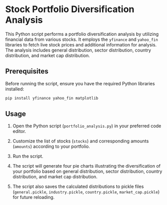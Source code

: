 # Stock Portfolio Diversification Analysis

This Python script performs a portfolio diversification analysis by utilizing financial data from various stocks. It employs the `yfinance` and `yahoo_fin` libraries to fetch live stock prices and additional information for analysis. The analysis includes general distribution, sector distribution, country distribution, and market cap distribution.

## Prerequisites

Before running the script, ensure you have the required Python libraries installed:

```bash
pip install yfinance yahoo_fin matplotlib
```

## Usage

1. Open the Python script (`portfolio_analysis.py`) in your preferred code editor.

2. Customize the list of stocks (`stocks`) and corresponding amounts (`amounts`) according to your portfolio.

3. Run the script.

4. The script will generate four pie charts illustrating the diversification of your portfolio based on general distribution, sector distribution, country distribution, and market cap distribution.

5. The script also saves the calculated distributions to pickle files (`general.pickle`, `industry.pickle`, `country.pickle`, `market_cap.pickle`) for future reloading.
